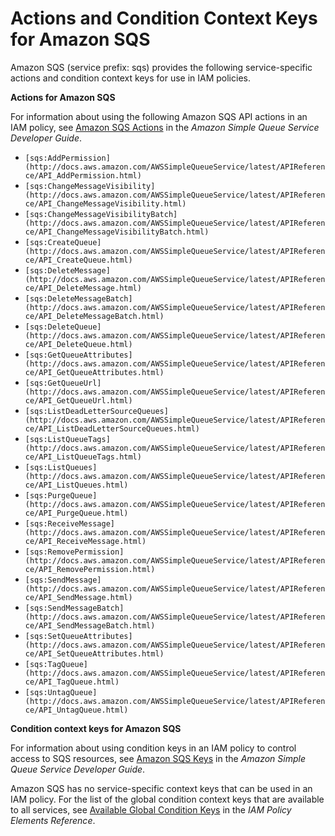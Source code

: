 # Actions and Condition Context Keys for Amazon SQS<a name="list_sqs"></a>

Amazon SQS \(service prefix: sqs\) provides the following service\-specific actions and condition context keys for use in IAM policies\.

**Actions for Amazon SQS**

For information about using the following Amazon SQS API actions in an IAM policy, see [Amazon SQS Actions](http://docs.aws.amazon.com/AWSSimpleQueueService/latest/SQSDeveloperGuide/UsingIAM.html#UsingWithSQS_Actions) in the *Amazon Simple Queue Service Developer Guide*\.
+ `[sqs:AddPermission](http://docs.aws.amazon.com/AWSSimpleQueueService/latest/APIReference/API_AddPermission.html)`
+ `[sqs:ChangeMessageVisibility](http://docs.aws.amazon.com/AWSSimpleQueueService/latest/APIReference/API_ChangeMessageVisibility.html)`
+ `[sqs:ChangeMessageVisibilityBatch](http://docs.aws.amazon.com/AWSSimpleQueueService/latest/APIReference/API_ChangeMessageVisibilityBatch.html)`
+ `[sqs:CreateQueue](http://docs.aws.amazon.com/AWSSimpleQueueService/latest/APIReference/API_CreateQueue.html)`
+ `[sqs:DeleteMessage](http://docs.aws.amazon.com/AWSSimpleQueueService/latest/APIReference/API_DeleteMessage.html)`
+ `[sqs:DeleteMessageBatch](http://docs.aws.amazon.com/AWSSimpleQueueService/latest/APIReference/API_DeleteMessageBatch.html)`
+ `[sqs:DeleteQueue](http://docs.aws.amazon.com/AWSSimpleQueueService/latest/APIReference/API_DeleteQueue.html)`
+ `[sqs:GetQueueAttributes](http://docs.aws.amazon.com/AWSSimpleQueueService/latest/APIReference/API_GetQueueAttributes.html)`
+ `[sqs:GetQueueUrl](http://docs.aws.amazon.com/AWSSimpleQueueService/latest/APIReference/API_GetQueueUrl.html)`
+ `[sqs:ListDeadLetterSourceQueues](http://docs.aws.amazon.com/AWSSimpleQueueService/latest/APIReference/API_ListDeadLetterSourceQueues.html)`
+ `[sqs:ListQueueTags](http://docs.aws.amazon.com/AWSSimpleQueueService/latest/APIReference/API_ListQueueTags.html)`
+ `[sqs:ListQueues](http://docs.aws.amazon.com/AWSSimpleQueueService/latest/APIReference/API_ListQueues.html)`
+ `[sqs:PurgeQueue](http://docs.aws.amazon.com/AWSSimpleQueueService/latest/APIReference/API_PurgeQueue.html)`
+ `[sqs:ReceiveMessage](http://docs.aws.amazon.com/AWSSimpleQueueService/latest/APIReference/API_ReceiveMessage.html)`
+ `[sqs:RemovePermission](http://docs.aws.amazon.com/AWSSimpleQueueService/latest/APIReference/API_RemovePermission.html)`
+ `[sqs:SendMessage](http://docs.aws.amazon.com/AWSSimpleQueueService/latest/APIReference/API_SendMessage.html)`
+ `[sqs:SendMessageBatch](http://docs.aws.amazon.com/AWSSimpleQueueService/latest/APIReference/API_SendMessageBatch.html)`
+ `[sqs:SetQueueAttributes](http://docs.aws.amazon.com/AWSSimpleQueueService/latest/APIReference/API_SetQueueAttributes.html)`
+ `[sqs:TagQueue](http://docs.aws.amazon.com/AWSSimpleQueueService/latest/APIReference/API_TagQueue.html)`
+ `[sqs:UntagQueue](http://docs.aws.amazon.com/AWSSimpleQueueService/latest/APIReference/API_UntagQueue.html)`

**Condition context keys for Amazon SQS**

For information about using condition keys in an IAM policy to control access to SQS resources, see [Amazon SQS Keys](http://docs.aws.amazon.com/AWSSimpleQueueService/latest/SQSDeveloperGuide/UsingIAM.html#amazon-sqs-keys) in the *Amazon Simple Queue Service Developer Guide*\.

Amazon SQS has no service\-specific context keys that can be used in an IAM policy\. For the list of the global condition context keys that are available to all services, see [Available Global Condition Keys](reference_policies_condition-keys.md#AvailableKeys) in the *IAM Policy Elements Reference*\.